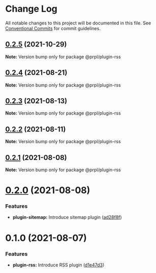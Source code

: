 # Change Log

All notable changes to this project will be documented in this file.
See [Conventional Commits](https://conventionalcommits.org) for commit guidelines.

## [0.2.5](https://github.com/tyhopp/prpl/compare/@prpl/plugin-rss@0.2.4...@prpl/plugin-rss@0.2.5) (2021-10-29)

**Note:** Version bump only for package @prpl/plugin-rss





## [0.2.4](https://github.com/tyhopp/prpl/compare/@prpl/plugin-rss@0.2.3...@prpl/plugin-rss@0.2.4) (2021-08-21)

**Note:** Version bump only for package @prpl/plugin-rss





## [0.2.3](https://github.com/tyhopp/prpl/compare/@prpl/plugin-rss@0.2.2...@prpl/plugin-rss@0.2.3) (2021-08-13)

**Note:** Version bump only for package @prpl/plugin-rss





## [0.2.2](https://github.com/tyhopp/prpl/compare/@prpl/plugin-rss@0.2.1...@prpl/plugin-rss@0.2.2) (2021-08-11)

**Note:** Version bump only for package @prpl/plugin-rss





## [0.2.1](https://github.com/tyhopp/prpl/compare/@prpl/plugin-rss@0.2.0...@prpl/plugin-rss@0.2.1) (2021-08-08)

**Note:** Version bump only for package @prpl/plugin-rss





# [0.2.0](https://github.com/tyhopp/prpl/compare/@prpl/plugin-rss@0.1.0...@prpl/plugin-rss@0.2.0) (2021-08-08)


### Features

* **plugin-sitemap:** Introduce sitemap plugin ([ad28f8f](https://github.com/tyhopp/prpl/commit/ad28f8fa2ad7882fd328a41fcc2757b70599a565))





# 0.1.0 (2021-08-07)


### Features

* **plugin-rss:** Introduce RSS plugin ([d1e47d3](https://github.com/tyhopp/prpl/commit/d1e47d3b364bf5c8ceaae0a84ef3068a25deb919))
